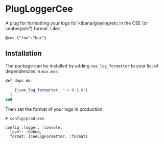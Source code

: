 # PlugLoggerCee

A plug for formatting your logs for kibana/graylog/etc in the CEE (or lumberjack?) format. Like:

```
@cee {"foo":"bar"}
```

## Installation

The package can be installed by adding `cee_log_formatter` to your list of dependencies in
`mix.exs`:

```elixir
def deps do
  [
    {:cee_log_formatter, "~> 0.1.0"}
  ]
end
```

Then set the format of your logs in production:

```
# config/prod.exs

config :logger, :console,
  level: :debug,
  format: {CeeLogFormatter, :format}

```

